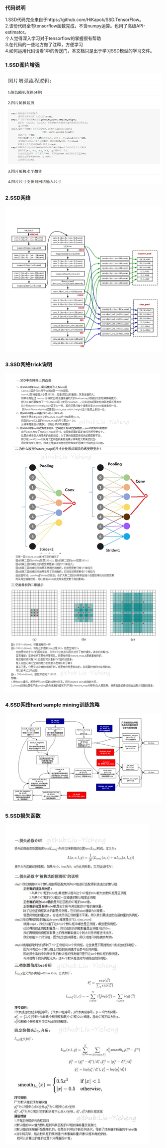 ### 代码说明
1.SSD代码完全来自于https://github.com/HiKapok/SSD.TensorFlow。   
2.该份代码全有tensorflow函数完成，不含numpy运算。也用了高级API-estimator。   
  个人觉得深入学习对于tensorflow的掌握很有帮助   
3.在代码的一些地方做了注释，方便学习   
4.如何运用代码请看1中的传送门，本文档只是出于学习SSD模型的学习文件。   

### 1.SSD图片增强  
![result_2](https://github.com/Liu-Yicheng/SSD/raw/master/picture/data_argumengt.jpg)      
### 2.SSD网络  
![result_2](https://github.com/Liu-Yicheng/SSD/raw/master/picture/net.jpg)        
### 3.SSD网络trick说明  
![result_2](https://github.com/Liu-Yicheng/SSD/raw/master/picture/net_trick.jpg)   
### 4.SSD网络hard sample mining训练策略  
![result_2](https://github.com/Liu-Yicheng/SSD/raw/master/picture/hard_sample_mining.jpg)       
### 5.SSD损失函数  
![result_2](https://github.com/Liu-Yicheng/SSD/raw/master/picture/loss_function.jpg)   
